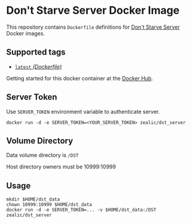 # Don't Starve Server Docker Image

This repository contains `Dockerfile` definitions for [Don't Starve Server][dst] Docker images.

## Supported tags

* [`latest` _(Dockerfile)_](https://github.com/zealic/dockerfiles/blob/master/dst_server/Dockerfile)

Getting started for this docker container at the [Docker Hub][registry].



## Server Token
Use `SERVER_TOKEN` environment variable to authenticate server.

```shell
docker run -d -e SERVER_TOKEN=<YOUR_SERVER_TOKEN> zealic/dst_server
```


## Volume Directory
Data volume directory is `/DST`

Host directory owners must be 10999:10999

## Usage
```shell
mkdir $HOME/dst_data
chown 10999:10999 $HOME/dst_data
docker run -d -e SERVER_TOKEN=... -v $HOME/dst_data:/DST zealic/dst_server
```



[dst]: http://dont-starve-game.wikia.com/wiki/Don%27t_Starve_Wiki
[registry]: https://registry.hub.docker.com/u/zealic/dst_server
